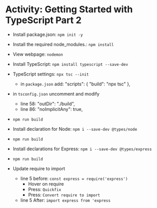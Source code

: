 # Activity: Getting Started with TypeScript Part 2

- Install package.json: `npm init -y`

- Install the required node_modules.: `npm install`

- View webpage: `nodemon`

- Install TypeScript: `npm install typescript --save-dev`

- TypeScript settings: `npx tsc --init`
  - in `package.json` add:
    "scripts": {
        "build": "npx tsc"
    },

- in `tsconfig.json` uncomment and modify
  - line 58: "outDir": "./build",
  - line 86: "noImplicitAny": true,

- `npm run build`

- Install declaration for Node: `npm i --save-dev @types/node`

- `npm run build`

- Install declarations for Express: `npm i --save-dev @types/express`

- `npm run build`

- Update require to import 
  - line 5 before: `const express = require('express')`
    - Hover on require
    - Press: `Quickfix`
    - Press: `Convert require to import`
  - line 5 After: `import express from 'express`
